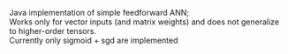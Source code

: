 Java implementation of simple feedforward ANN; 
<br /> Works only for vector inputs (and matrix weights) and does not generalize to higher-order tensors.
<br /> Currently only sigmoid + sgd are implemented
